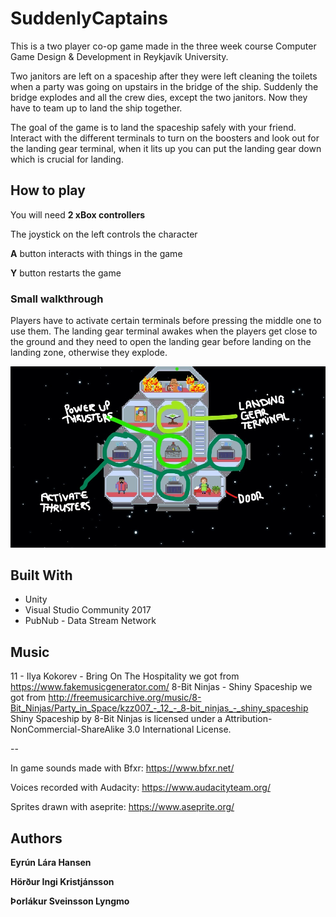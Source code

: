 # SuddenlyCaptains

This is a two player co-op game made in the three week course Computer Game Design & Development in Reykjavík University.

Two janitors are left on a spaceship after they were left cleaning the toilets when a party was going on upstairs in the bridge of the ship. Suddenly the bridge explodes and all the crew dies, except the two janitors. Now they have to team up to land the ship together.

The goal of the game is to land the spaceship safely with your friend. Interact with the different terminals to turn on the boosters and look out for the landing gear terminal, when it lits up you can put the landing gear down which is crucial for landing.

## How to play

You will need **2 xBox controllers**

The joystick on the left controls the character

**A** button interacts with things in the game

**Y** button restarts the game

### Small walkthrough

Players have to activate certain terminals before pressing the middle one to use them. The landing gear terminal awakes when the players get close to the ground and they need to open the landing gear before landing on the landing zone, otherwise they explode. 

![Explanations of ship](/theShipWithExplanations2.jpg)

## Built With

* Unity
* Visual Studio Community 2017
* PubNub - Data Stream Network

## Music
11 - Ilya Kokorev - Bring On The Hospitality we got from https://www.fakemusicgenerator.com/
8-Bit Ninjas - Shiny Spaceship we got from http://freemusicarchive.org/music/8-Bit_Ninjas/Party_in_Space/kzz007_-_12_-_8-bit_ninjas_-_shiny_spaceship
Shiny Spaceship by 8-Bit Ninjas is licensed under a Attribution-NonCommercial-ShareAlike 3.0 International License. 

--

In game sounds made with Bfxr: https://www.bfxr.net/

Voices recorded with Audacity: https://www.audacityteam.org/

Sprites drawn with aseprite: https://www.aseprite.org/

## Authors

**Eyrún Lára Hansen**

**Hörður Ingi Kristjánsson**

**Þorlákur Sveinsson Lyngmo**
